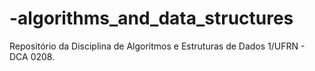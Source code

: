 # -algorithms_and_data_structures
Repositório da Disciplina de Algoritmos e Estruturas de Dados 1/UFRN - DCA 0208.

